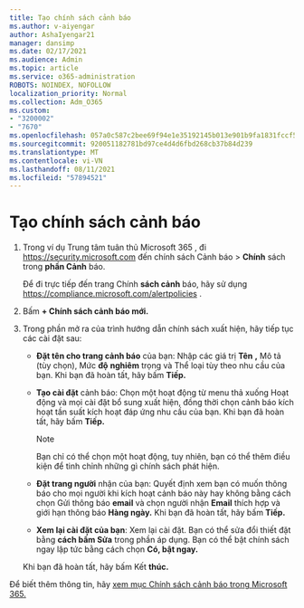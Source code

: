 ```yaml
---
title: Tạo chính sách cảnh báo
ms.author: v-aiyengar
author: AshaIyengar21
manager: dansimp
ms.date: 02/17/2021
ms.audience: Admin
ms.topic: article
ms.service: o365-administration
ROBOTS: NOINDEX, NOFOLLOW
localization_priority: Normal
ms.collection: Adm_O365
ms.custom:
- "3200002"
- "7670"
ms.openlocfilehash: 057a0c587c2bee69f94e1e35192145b013e901b9fa1831fccf566e7e64de5261
ms.sourcegitcommit: 920051182781bd97ce4d4d6fbd268cb37b84d239
ms.translationtype: MT
ms.contentlocale: vi-VN
ms.lasthandoff: 08/11/2021
ms.locfileid: "57894521"
---
```

# <a name="create-an-alert-policy"></a>Tạo chính sách cảnh báo

1. Trong ví dụ Trung tâm tuân thủ Microsoft 365 , đi <https://security.microsoft.com> đến chính sách Cảnh báo  \> **Chính** sách trong **phần Cảnh** báo.

   Để đi trực tiếp đến trang Chính **sách cảnh** báo, hãy sử dụng <https://compliance.microsoft.com/alertpolicies> .

2. Bấm **+ Chính sách cảnh báo mới.**
3. Trong phần mở ra của trình hướng dẫn chính sách xuất hiện, hãy tiếp tục các cài đặt sau:
   - **Đặt tên cho trang cảnh báo** của bạn: Nhập các giá trị **Tên** **,** Mô tả (tùy chọn), Mức **độ** **nghiêm** trọng và Thể loại tùy theo nhu cầu của bạn. Khi bạn đã hoàn tất, hãy bấm **Tiếp.**
   - **Tạo cài đặt** cảnh báo: Chọn một hoạt động từ menu thả xuống Hoạt động và mọi cài đặt bổ sung xuất hiện, đồng thời chọn cảnh báo kích hoạt tần suất kích hoạt đáp ứng nhu cầu của bạn.  Khi bạn đã hoàn tất, hãy bấm **Tiếp.**

     > [!NOTE]
     > Bạn chỉ có thể chọn một hoạt động, tuy nhiên, bạn có thể thêm điều kiện để tinh chỉnh những gì chính sách phát hiện.

   - **Đặt trang người** nhận của bạn: Quyết định xem bạn có muốn thông báo cho mọi người khi kích hoạt cảnh báo này hay không bằng cách chọn Gửi thông báo **email** và chọn người nhận **Email** thích hợp và giới hạn thông báo **Hàng ngày.** Khi bạn đã hoàn tất, hãy bấm **Tiếp.**
   - **Xem lại cài đặt của bạn**: Xem lại cài đặt. Bạn có thể sửa đổi thiết đặt bằng **cách bấm Sửa** trong phần áp dụng. Bạn có thể bật chính sách ngay lập tức bằng cách chọn **Có, bật ngay.**

   Khi bạn đã hoàn tất, hãy bấm Kết **thúc.**

Để biết thêm thông tin, hãy [xem mục Chính sách cảnh báo trong Microsoft 365.](https://docs.microsoft.com/microsoft-365/compliance/alert-policies)
